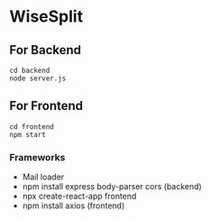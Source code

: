 # WiseSplit



## For Backend

`cd backend` <br>
`node server.js`


## For Frontend

`cd frontend` <br>
`npm start`


### Frameworks
- Mail loader
- npm install express body-parser cors  (backend)
- npx create-react-app frontend
- npm install axios (frontend)

